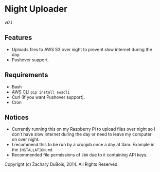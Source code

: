 # Night Uploader

*v0.1*

## Features

- Uploads files to AWS S3 over night to prevent slow internet during the day.
- Pushover support.

## Requirements

- Bash
- [AWS CLI](http://aws.amazon.com/cli/) `pip install awscli`
- Curl (If you want Pushover support).
- Cron

## Notices

- Currently running this on my Raspberry Pi to upload files over night so I don't have slow internet during the day or need to leave my computer on over night.
- I recommend this to be run by a cronjob once a day at 3am. Example in the `INSTALLATION.md`.
- Recommended file permissions of `700` due to it containing API keys.

Copyright (c) Zachary DuBois, 2014. All Rights Reserved.

